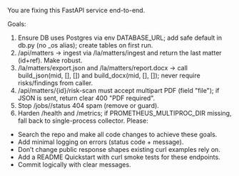 You are fixing this FastAPI service end-to-end.

Goals:
1) Ensure DB uses Postgres via env DATABASE_URL; add safe default in db.py (no _os alias); create tables on first run.
2) /api/matters -> ingest via /la/matters/ingest and return the last matter (id+ref). Make robust.
3) /la/matters/export.json and /la/matters/report.docx -> call build_json(mid, [], []) and build_docx(mid, [], []); never require risks/findings from caller.
4) /api/matters/{id}/risk-scan must accept multipart PDF (field "file"); if JSON is sent, return clear 400 "PDF required".
5) Stop /jobs//status 404 spam (remove or guard).
6) Harden /health and /metrics; if PROMETHEUS_MULTIPROC_DIR missing, fall back to single-process collector.
Please:
- Search the repo and make all code changes to achieve these goals.
- Add minimal logging on errors (status code + message).
- Don’t change public response shapes existing curl examples rely on.
- Add a README Quickstart with curl smoke tests for these endpoints.
- Commit logically with clear messages.
